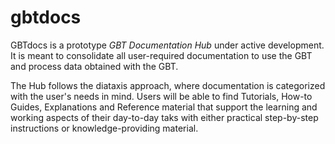 # gbtdocs

GBTdocs is a prototype *GBT Documentation Hub* under active development. It is meant to consolidate all user-required documentation to use the GBT and process data obtained with the GBT. 

The Hub follows the diataxis approach, where documentation is categorized with the user's needs in mind. Users will be able to find Tutorials, How-to Guides, Explanations and Reference material that support the learning and working aspects of their day-to-day taks with either practical step-by-step instructions or knowledge-providing material.

